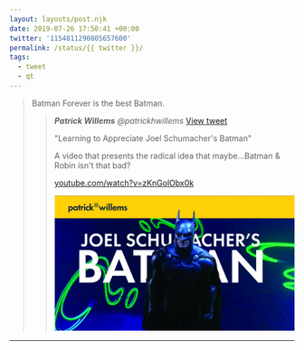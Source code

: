 ```yaml
---
layout: layouts/post.njk
date: 2019-07-26 17:50:41 +00:00
twitter: '1154811290805657600'
permalink: /status/{{ twitter }}/
tags: 
  - tweet
  - qt
---
```


> Batman Forever is the best Batman. 
> 
> > <cite>**Patrick Willems** @patrickhwillems</cite> [View tweet](https://twitter.com/patrickhwillems/status/1154508754706059264)
> > 
> > "Learning to Appreciate Joel Schumacher's Batman"
> > 
> > A video that presents the radical idea that maybe...Batman & Robin isn't that bad?
> > 
> > [youtube.com/watch?v=zKnGolObx0k](https://youtube.com/watch?v=zKnGolObx0k)
> > 
> > ![Joel Schumacher's Batman](/img/_qt/EAWjlrMVUAEyVzN.jpg)

---
